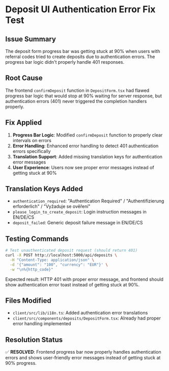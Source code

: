 # Deposit UI Authentication Error Fix Test

## Issue Summary
The deposit form progress bar was getting stuck at 90% when users with referral codes tried to create deposits due to authentication errors. The progress bar logic didn't properly handle 401 responses.

## Root Cause
The frontend `confirmDeposit` function in `DepositForm.tsx` had flawed progress bar logic that would stop at 90% waiting for server response, but authentication errors (401) never triggered the completion handlers properly.

## Fix Applied
1. **Progress Bar Logic**: Modified `confirmDeposit` function to properly clear intervals on errors
2. **Error Handling**: Enhanced error handling to detect 401 authentication errors specifically
3. **Translation Support**: Added missing translation keys for authentication error messages
4. **User Experience**: Users now see proper error messages instead of getting stuck at 90%

## Translation Keys Added
- `authentication_required`: "Authentication Required" / "Authentifizierung erforderlich" / "Vyžaduje se ověření"
- `please_login_to_create_deposit`: Login instruction messages in EN/DE/CS
- `deposit_failed`: Generic deposit failure message in EN/DE/CS

## Testing Commands
```bash
# Test unauthenticated deposit request (should return 401)
curl -X POST http://localhost:5000/api/deposits \
  -H "Content-Type: application/json" \
  -d '{"amount": "100", "currency": "EUR"}' \
  -w "\n%{http_code}"
```

Expected result: HTTP 401 with proper error message, and frontend should show authentication error toast instead of getting stuck at 90%.

## Files Modified
- `client/src/lib/i18n.ts`: Added authentication error translations
- `client/src/components/deposits/DepositForm.tsx`: Already had proper error handling implemented

## Resolution Status
✅ **RESOLVED**: Frontend progress bar now properly handles authentication errors and shows user-friendly error messages instead of getting stuck at 90% progress.